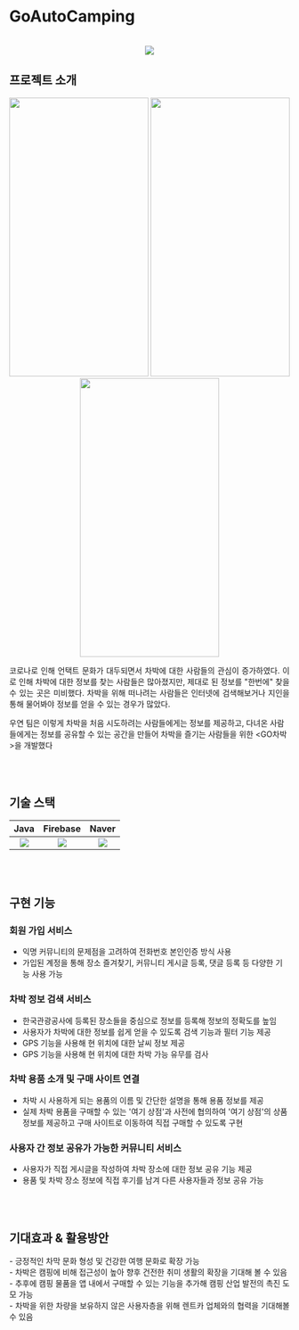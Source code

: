 # GoAutoCamping


<p align="center">
  <br>
  <img src="https://user-images.githubusercontent.com/106237199/200288108-75d35280-c67e-43aa-8093-438c5fd96be5.png">
  <br>
</p>


## 프로젝트 소개

<p align="center">
<img src="https://user-images.githubusercontent.com/106237199/200263842-c493a6c9-0fe6-42ee-a070-a948d2bd4c44.png" width="250" height="500"/>
<img src="https://user-images.githubusercontent.com/106237199/200263775-032ecfc3-2ff8-48f0-a7a6-eccf3948aa91.png" width="250" height="500"/>
<img src="https://user-images.githubusercontent.com/106237199/200288747-f09182f0-67b0-472a-8119-81b1bb341570.png" width="250" height="500"/>
</p>


<p align="justify">
코로나로 인해 언택트 문화가 대두되면서 차박에 대한 사람들의 관심이 증가하였다. 이로 인해 차박에 대한 정보를 찾는 사람들은 많아졌지만, 제대로 된 정보를 "한번에" 찾을 수 있는 곳은 미비했다. 차박을 위해 떠나려는 사람들은 인터넷에 검색해보거나 지인을 통해 물어봐야 정보를 얻을 수 있는 경우가 많았다.

우연 팀은 이렇게 차박을 처음 시도하려는 사람들에게는 정보를 제공하고, 다녀온 사람들에게는 정보를 공유할 수 있는 공간을 만들어 차박을 즐기는 사람들을 위한 <GO차박>을 개발했다
</p>

<br><br>



## 기술 스택

| Java | Firebase |  Naver   |
| :--------: | :--------: | :------: |
|   <img src="https://img.shields.io/badge/Java-007396?style=flat&logo=OpenJDK&logoColor=white">    |   <img src="https://img.shields.io/badge/Firebase-FFCA28?style=flat&logo=Firebase&logoColor=black">    | <img src="https://img.shields.io/badge/Naver-03C75A?style=flat&logo=Naver&logoColor=white"> | 

<br><br>

## 구현 기능


### 회원 가입 서비스
- 익명 커뮤니티의 문제점을 고려하여 전화번호 본인인증 방식 사용
- 가입된 계정을 통해 장소 즐겨찾기, 커뮤니티 게시글 등록, 댓글 등록 등 다양한 기능 사용 가능

### 차박 정보 검색 서비스
- 한국관광공사에 등록된 장소들을 중심으로 정보를 등록해 정보의 정확도를 높임
- 사용자가 차박에 대한 정보를 쉽게 얻을 수 있도록 검색 기능과 필터 기능 제공
- GPS 기능을 사용해 현 위치에 대한 날씨 정보 제공
- GPS 기능을 사용해 현 위치에 대한 차박 가능 유무를 검사

### 차박 용품 소개 및 구매 사이트 연결
- 차박 시 사용하게 되는 용품의 이름 및 간단한 설명을 통해 용품 정보를 제공
- 실제 차박 용품을 구매할 수 있는 '여기 상점'과 사전에 협의하여 '여기 상점'의 상품 정보를 제공하고 구매 사이트로 이동하여 직접 구매할 수 있도록 구현

### 사용자 간 정보 공유가 가능한 커뮤니티 서비스
- 사용자가 직접 게시글을 작성하여 차박 장소에 대한 정보 공유 기능 제공
- 용품 및 차박 장소 정보에 직접 후기를 남겨 다른 사용자들과 정보 공유 가능

<br><br>

## 기대효과 & 활용방안

<p align="justify">
- 긍정적인 차막 문화 형성 및 건강한 여행 문화로 확장 가능<br>
- 차박은 캠핑에 비해 접근성이 높아 향후 건전한 취미 생활의 확장을 기대해 볼 수 있음<br>
- 추후에 캠핑 물품을 앱 내에서 구매할 수 있는 기능을 추가해 캠핑 산업 발전의 촉진 도모 가능<br>
- 차박을 위한 차량을 보유하지 않은 사용자층을 위해 렌트카 업체와의 협력을 기대해볼 수 있음<br>
</p>

<br><br>


